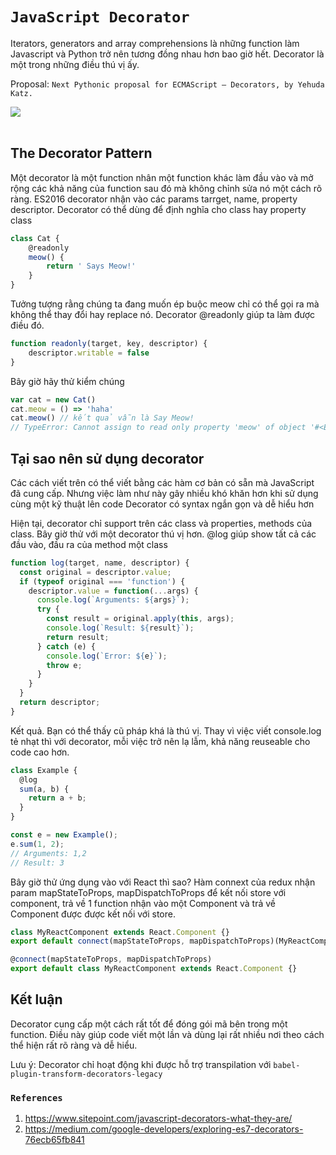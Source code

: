 # `JavaScript Decorator`
Iterators, generators and array comprehensions là những function làm Javascript và Python trở nên tương đồng nhau hơn bao giờ hết. Decorator là một trong những điều thú vị ấy. 

Proposal: `Next Pythonic proposal for ECMAScript — Decorators, by Yehuda Katz.`


![](https://images.viblo.asia/0eb5f869-50a8-4b12-8d97-a56ae17a82a4.png)
<Br/><Br/>
## The Decorator Pattern
Một decorator là một function nhân một function khác làm đầu vào và mở rộng các khả năng của function sau đó mà không chỉnh sửa nó một cách rõ ràng. ES2016 decorator nhận vào các params tarrget, name, property descriptor. Decorator có thể dùng để định nghĩa cho class hay property class

```js
class Cat {
    @readonly
    meow() {
        return ' Says Meow!'
    }
}
```

Tưởng tượng rằng chúng ta đang muốn ép buộc meow chỉ có thể gọi ra mà không thể thay đổi hay replace nó. Decorator @readonly giúp ta làm được điều đó.

```js
function readonly(target, key, descriptor) {
    descriptor.writable = false
}
```

Bây giờ hãy thử kiểm chúng
```js
var cat = new Cat()
cat.meow = () => 'haha'
cat.meow() // kết quả vẫn là Say Meow!
// TypeError: Cannot assign to read only property 'meow' of object '#<Example>'
```

## Tại sao nên sử dụng decorator
Các cách viết trên có thể viết bằng các hàm cơ bản có sẵn mà JavaScript đã cung cấp. Nhưng việc làm như này gây nhiều khó khăn hơn khi sử dụng cùng một kỹ thuật lên code
Decorator có syntax ngắn gọn và dễ hiểu hơn

Hiện tại, decorator chỉ support trên các class và properties, methods của class.
Bây giờ thử với một  decorator thú vị hơn. @log giúp show tất cả các đầu vào, đầu ra của method một class
```js
function log(target, name, descriptor) {
  const original = descriptor.value;
  if (typeof original === 'function') {
    descriptor.value = function(...args) {
      console.log(`Arguments: ${args}`);
      try {
        const result = original.apply(this, args);
        console.log(`Result: ${result}`);
        return result;
      } catch (e) {
        console.log(`Error: ${e}`);
        throw e;
      }
    }
  }
  return descriptor;
}
```

Kết quả. Bạn có thể thấy cũ pháp khá là thú vị. Thay vì việc viết console.log tẻ nhạt thì với decorator, mỗi việc trở nên lạ lẫm, khả năng reuseable cho code cao hơn.
```js
class Example {
  @log
  sum(a, b) {
    return a + b;
  }
}

const e = new Example();
e.sum(1, 2);
// Arguments: 1,2
// Result: 3
```

Bây giờ thử ứng dụng vào với React thì sao? Hàm connext của redux nhận param mapStateToProps, mapDispatchToProps để kết nối store với component, trả về 1 function nhận vào một Component và trả về Component được được kết nối với store.
```js
class MyReactComponent extends React.Component {}
export default connect(mapStateToProps, mapDispatchToProps)(MyReactComponent);

@connect(mapStateToProps, mapDispatchToProps)
export default class MyReactComponent extends React.Component {}
```

## Kết luận
Decorator cung cấp một cách rất tốt để đóng gói mã bên trong một function. Điều này giúp code viết một lần và dùng lại rất nhiều nơi theo cách thể hiện rất rõ ràng và dễ hiểu.

Lưu ý: Decorator chỉ hoạt động khi được hỗ trợ transpilation với `babel-plugin-transform-decorators-legacy`

### `References`
1. https://www.sitepoint.com/javascript-decorators-what-they-are/
1. https://medium.com/google-developers/exploring-es7-decorators-76ecb65fb841